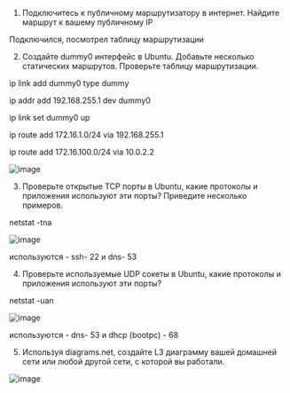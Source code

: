 1. Подключитесь к публичному маршрутизатору в интернет. Найдите маршрут к вашему публичному IP

Подключился, посмотрел таблицу маршрутизации



2. Создайте dummy0 интерфейс в Ubuntu. Добавьте несколько статических маршрутов. Проверьте таблицу маршрутизации.

ip link add dummy0 type dummy

ip addr add 192.168.255.1 dev dummy0

ip link set dummy0 up




ip route add 172.16.1.0/24 via 192.168.255.1

ip route add 172.16.100.0/24 via 10.0.2.2


![image](https://user-images.githubusercontent.com/106968319/179396251-672d5042-22af-42aa-bc6f-d8e93a36e0ce.png)



3. Проверьте открытые TCP порты в Ubuntu, какие протоколы и приложения используют эти порты? Приведите несколько примеров.

netstat -tna

![image](https://user-images.githubusercontent.com/106968319/179396789-9b3cf293-3e25-403f-ab57-3a80b71e73a7.png)

используются - ssh- 22 и dns- 53



4. Проверьте используемые UDP сокеты в Ubuntu, какие протоколы и приложения используют эти порты?

netstat -uan


![image](https://user-images.githubusercontent.com/106968319/179396958-1d1cf0f9-43cf-4b7a-a047-c60ca3f0f67e.png)


используются - dns- 53 и dhcp (bootpc) - 68




5. Используя diagrams.net, создайте L3 диаграмму вашей домашней сети или любой другой сети, с которой вы работали.


![image](https://user-images.githubusercontent.com/106968319/179398882-dbc7c717-83e0-4fcc-8121-f3934a40a765.png)

